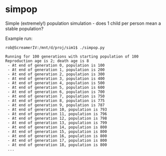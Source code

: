 # simpop
Simple (extremely!) population simulation - does 1 child per person mean a stable population?


Example run:


    rob@ScreamerIV:/mnt/d/proj/sim1$ ./simpop.py
    
    Running for 100 generations with starting population of 100
    Reproduction age is 2; death age is 8
     - At end of generation 0, population is 100
     - At end of generation 1, population is 200
     - At end of generation 2, population is 300
     - At end of generation 3, population is 400
     - At end of generation 4, population is 500
     - At end of generation 5, population is 600
     - At end of generation 6, population is 700
     - At end of generation 7, population is 750
     - At end of generation 8, population is 775
     - At end of generation 9, population is 787
     - At end of generation 10, population is 793
     - At end of generation 11, population is 796
     - At end of generation 12, population is 798
     - At end of generation 13, population is 799
     - At end of generation 14, population is 800
     - At end of generation 15, population is 800
     - At end of generation 16, population is 800
     - At end of generation 17, population is 800
     - At end of generation 18, population is 800
     ...
